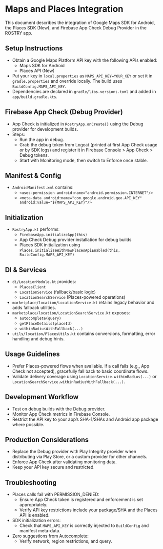# Maps and Places Integration

This document describes the integration of Google Maps SDK for Android, the Places SDK (New), and Firebase App Check Debug Provider in the ROSTRY app.

## Setup Instructions

- Obtain a Google Maps Platform API key with the following APIs enabled:
  - Maps SDK for Android
  - Places API (New)
- Put your key in `local.properties` as `MAPS_API_KEY=YOUR_KEY` or set it in `gradle.properties` and override locally. The build uses `BuildConfig.MAPS_API_KEY`.
- Dependencies are declared in `gradle/libs.versions.toml` and added in `app/build.gradle.kts`.

## Firebase App Check (Debug Provider)

- App Check is initialized in `RostryApp.onCreate()` using the Debug provider for development builds.
- Steps:
  - Run the app in debug.
  - Grab the debug token from Logcat (printed at first App Check usage or by SDK logs) and register it in Firebase Console > App Check > Debug tokens.
  - Start with Monitoring mode, then switch to Enforce once stable.

## Manifest & Config

- `AndroidManifest.xml` contains:
  - `<uses-permission android:name="android.permission.INTERNET"/>`
  - `<meta-data android:name="com.google.android.geo.API_KEY" android:value="${MAPS_API_KEY}"/>`

## Initialization

- `RostryApp.kt` performs:
  - `FirebaseApp.initializeApp(this)`
  - App Check Debug provider installation for debug builds
  - Places SDK initialization using `Places.initializeWithNewPlacesApiEnabled(this, BuildConfig.MAPS_API_KEY)`

## DI & Services

- `di/LocationModule.kt` provides:
  - `PlacesClient`
  - `LocationService` (fallback/basic logic)
  - `LocationSearchService` (Places-powered operations)
- `marketplace/location/LocationService.kt` retains legacy behavior and adds fallback utilities.
- `marketplace/location/LocationSearchService.kt` exposes:
  - `autocomplete(query)`
  - `getPlaceDetails(placeId)`
  - `withinRadiusWithFallback(...)`
- `utils/location/PlacesUtils.kt` contains conversions, formatting, error handling and debug hints.

## Usage Guidelines

- Prefer Places-powered flows when available. If a call fails (e.g., App Check not accepted), gracefully fall back to basic coordinate flows.
- Validate delivery coverage using `LocationService.withinRadius(...)` or `LocationSearchService.withinRadiusWithFallback(...)`.

## Development Workflow

- Test on debug builds with the Debug provider.
- Monitor App Check metrics in Firebase Console.
- Restrict the API key to your app’s SHA-1/SHAs and Android app package where possible.

## Production Considerations

- Replace the Debug provider with Play Integrity provider when distributing via Play Store, or a custom provider for other channels.
- Enforce App Check after validating monitoring data.
- Keep your API key secure and restricted.

## Troubleshooting

- Places calls fail with PERMISSION_DENIED:
  - Ensure App Check token is registered and enforcement is set appropriately.
  - Verify API key restrictions include your package/SHA and the Places API is enabled.
- SDK initialization errors:
  - Check that `MAPS_API_KEY` is correctly injected to `BuildConfig` and manifest meta-data.
- Zero suggestions from Autocomplete:
  - Verify network, region restrictions, and query.

